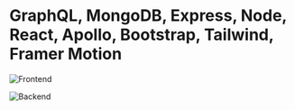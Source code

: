 # GraphQL, MongoDB, Express, Node, React, Apollo, Bootstrap, Tailwind, Framer Motion


![Frontend](https://user-images.githubusercontent.com/81671608/180147510-1d7426be-7702-4616-8543-48d16e000b7e.gif)


![Backend](https://user-images.githubusercontent.com/81671608/180147551-75a781ce-2ab1-43e0-9f88-ac837d1d5b66.gif)
